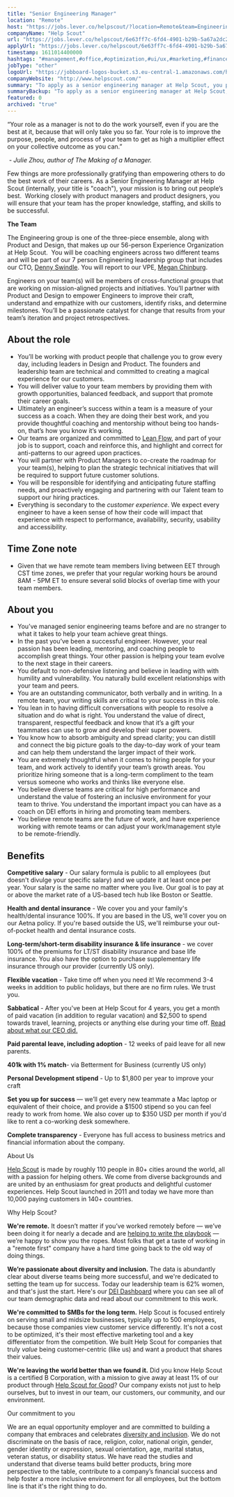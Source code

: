 ```yaml
---
title: "Senior Engineering Manager"
location: "Remote"
host: "https://jobs.lever.co/helpscout/?location=Remote&team=Engineering"
companyName: "Help Scout"
url: "https://jobs.lever.co/helpscout/6e63ff7c-6fd4-4901-b29b-5a67a2dc27f8"
applyUrl: "https://jobs.lever.co/helpscout/6e63ff7c-6fd4-4901-b29b-5a67a2dc27f8/apply"
timestamp: 1611014400000
hashtags: "#management,#office,#optimization,#ui/ux,#marketing,#finance"
jobType: "other"
logoUrl: "https://jobboard-logos-bucket.s3.eu-central-1.amazonaws.com/help-scout"
companyWebsite: "http://www.helpscout.com/"
summary: "To apply as a senior engineering manager at Help Scout, you preferably need to be passionate about leading, mentoring, and coaching people to accomplish great things."
summaryBackup: "To apply as a senior engineering manager at Help Scout, you preferably need to have some knowledge of: #management, #ui/ux, #marketing."
featured: 0
archived: "true"
---
```


“Your role as a manager is not to do the work yourself, even if you are the best at it, because that will only take you so far. Your role is to improve the purpose, people, and process of your team to get as high a multiplier effect on your collective outcome as you can.”

 - _Julie Zhou, author of The Making of a Manager._

Few things are more professionally gratifying than empowering others to do the best work of their careers. As a Senior Engineering Manager at Help Scout (internally, your title is "coach"), your mission is to bring out people’s best.  Working closely with product managers and product designers, you will ensure that your team has the proper knowledge, staffing, and skills to be successful. 

**The Team**

The Engineering group is one of the three-piece ensemble, along with Product and Design, that makes up our 56-person Experience Organization at Help Scout.  You will be coaching engineers across two different teams and will be part of our 7 person Engineering leadership group that includes our CTO, [Denny Swindle](https://www.linkedin.com/in/dennyswindle/). You will report to our VPE, [Megan Chinburg](https://www.linkedin.com/in/chinburg/). 

Engineers on your team(s) will be members of cross-functional groups that are working on mission-aligned projects and initiatives. You’ll partner with Product and Design to empower Engineers to improve their craft, understand and empathize with our customers, identify risks, and determine milestones. You’ll be a passionate catalyst for change that results from your team’s iteration and project retrospectives.

## About the role

*   You’ll be working with product people that challenge you to grow every day, including leaders in Design and Product. The founders and leadership team are technical and committed to creating a magical experience for our customers. 
*   You will deliver value to your team members by providing them with growth opportunities, balanced feedback, and support that promote their career goals.
*   Ultimately an engineer’s success within a team is a measure of your success as a coach. When they are doing their best work, and you provide thoughtful coaching and mentorship without being too hands-on, that’s how you know it’s working.
*   Our teams are organized and committed to [Lean Flow](https://thisislean.com/), and part of your job is to support, coach and reinforce this, and highlight and correct for anti-patterns to our agreed upon practices.
*   You will partner with Product Managers to co-create the roadmap for your team(s), helping to plan the strategic technical initiatives that will be required to support future customer solutions.
*   You will be responsible for identifying and anticipating future staffing needs, and proactively engaging and partnering with our Talent team to support our hiring practices.
*   Everything is secondary to the _customer experience_. We expect every engineer to have a keen sense of how their code will impact that experience with respect to performance, availability, security, usability and accessibility.

## Time Zone note

*   Given that we have remote team members living between EET through CST time zones, we prefer that your regular working hours be around 8AM - 5PM ET to ensure several solid blocks of overlap time with your team members.

## About you

*   You’ve managed senior engineering teams before and are no stranger to what it takes to help your team achieve great things.
*   In the past you’ve been a successful engineer. However, your real passion has been leading, mentoring, and coaching people to accomplish great things. Your other passion is helping your team evolve to the next stage in their careers. 
*   You default to non-defensive listening and believe in leading with with humility and vulnerability. You naturally build excellent relationships with your team and peers. 
*   You are an outstanding communicator, both verbally and in writing. In a remote team, your writing skills are critical to your success in this role. 
*   You lean in to having difficult conversations with people to resolve a situation and do what is right. You understand the value of direct, transparent, respectful feedback and know that it’s a gift your teammates can use to grow and develop their super powers. 
*   You know how to absorb ambiguity and spread clarity; you can distill and connect the big picture goals to the day-to-day work of your team and can help them understand the larger impact of their work. 
*   You are extremely thoughtful when it comes to hiring people for your team, and work actively to identify your team’s growth areas. You prioritize hiring someone that is a long-term compliment to the team versus someone who works and thinks like everyone else. 
*   You believe diverse teams are critical for high performance and understand the value of fostering an inclusive environment for your team to thrive. You understand the important impact you can have as a coach on DEI efforts in hiring and promoting team members.
*   You believe remote teams are the future of work, and have experience working with remote teams or can adjust your work/management style to be remote-friendly.

## Benefits

**Competitive salary** - Our salary formula is public to all employees (but doesn't divulge your specific salary) and we update it at least once per year. Your salary is the same no matter where you live. Our goal is to pay at or above the market rate of a US-based tech hub like Boston or Seattle.

**Health and dental insurance** - We cover you and your family's health/dental insurance 100%. If you are based in the US, we'll cover you on our Aetna policy. If you're based outside the US, we'll reimburse your out-of-pocket health and dental insurance costs.

**Long-term/short-term disability insurance & life insurance** - we cover 100% of the premiums for LT/ST disability insurance and base life insurance. You also have the option to purchase supplementary life insurance through our provider (currently US only).

**Flexible vacation** - Take time off when you need it! We recommend 3-4 weeks in addition to public holidays, but there are no firm rules. We trust you.

**Sabbatical** - After you've been at Help Scout for 4 years, you get a month of paid vacation (in addition to regular vacation) and $2,500 to spend towards travel, learning, projects or anything else during your time off. [Read about what our CEO did.](https://www.helpscout.com/blog/sabbatical-from-work/)

**Paid parental leave, including adoption** \- 12 weeks of paid leave for all new parents.

**401k with 1% match**\- via Betterment for Business (currently US only)

**Personal Development stipend** - Up to $1,800 per year to improve your craft

**Set you up for success** — we’ll get every new teammate a Mac laptop or equivalent of their choice, and provide a $1500 stipend so you can feel ready to work from home. We also cover up to $350 USD per month if you'd like to rent a co-working desk somewhere.

**Complete transparency** - Everyone has full access to business metrics and financial information about the company.

About Us

[Help Scout](https://www.helpscout.com/) is made by roughly 110 people in 80+ cities around the world, all with a passion for helping others. We come from diverse backgrounds and are united by an enthusiasm for great products and delightful customer experiences. Help Scout launched in 2011 and today we have more than 10,000 paying customers in 140+ countries.

Why Help Scout?

**We're remote.** It doesn’t matter if you’ve worked remotely before — we’ve been doing it for nearly a decade and are [helping to write the playbook](https://www.helpscout.net/blog/remote-culture/) — we’re happy to show you the ropes. Most folks that get a taste of working in a "remote first" company have a hard time going back to the old way of doing things.

**We’re passionate about diversity and inclusion.** The data is abundantly clear about diverse teams being more successful, and we're dedicated to setting the team up for success. Today our leadership team is 62% women, and that's just the start. Here's our [DEI Dashboard](https://www.helpscout.com/dei/) where you can see all of our team demographic data and read about our commitment to this work.

**We're committed to SMBs for the long term.** Help Scout is focused entirely on serving small and midsize businesses, typically up to 500 employees, because those companies view customer service differently. It's not a cost to be optimized, it's their most effective marketing tool and a key differentiator from the competition. We built Help Scout for companies that truly _value_ being customer-centric (like us) and want a product that shares their values.

**We're leaving the world better than we found it.** Did you know Help Scout is a certified B Corporation, with a mission to give away at least 1% of our product through [Help Scout for Good](https://www.helpscout.com/for-good/)? Our company exists not just to help ourselves, but to invest in our team, our customers, our community, and our environment.

Our commitment to you

We are an equal opportunity employer and are committed to building a company that embraces and celebrates [diversity and inclusion](https://www.helpscout.com/blog/diversity-inclusion-2019/). We do not discriminate on the basis of race, religion, color, national origin, gender, gender identity or expression, sexual orientation, age, marital status, veteran status, or disability status. We have read the studies and understand that diverse teams build better products, bring more perspective to the table, contribute to a company’s financial success and help foster a more inclusive environment for all employees, but the bottom line is that it's the right thing to do.
